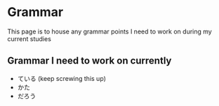 # Grammar

This page is to house any grammar points I need to work on during my current studies

## Grammar I need to work on currently

- ている (keep screwing this up)
- かた
- だろう